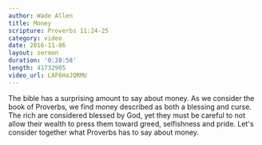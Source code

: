 ```yaml
---
author: Wade Allen
title: Money
scripture: Proverbs 11:24-25
category: video
date: 2016-11-06
layout: sermon
duration: '0:28:58' 
length: 41732905
video_url: LAF6HaJQRMU
---
```


The bible has a surprising amount to say about money. As we consider the book of Proverbs, we find money described as both a blessing and curse. The rich are considered blessed by God, yet they must be careful to not allow their wealth to press them toward greed, selfishness and pride. Let's consider together what Proverbs has to say about money.

